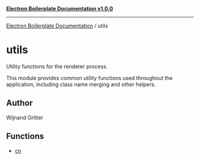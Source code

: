 [**Electron Boilerplate Documentation v1.0.0**](../README.md)

---

[Electron Boilerplate Documentation](../modules.md) / utils

# utils

Utility functions for the renderer process.

This module provides common utility functions used throughout
the application, including class name merging and other helpers.

## Author

Wijnand Gritter

## Functions

- [cn](functions/cn.md)

